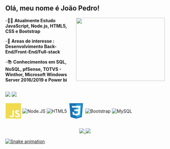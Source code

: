 ## Olá, meu nome é João Pedro!
<img align='right' src="https://cdn.discordapp.com/attachments/545475937186217994/940412897950064670/netero-heart.gif" height = 200 width="280">

-👨‍🎓 **Atualmente Estudo JavaScript, Node.js, HTML5, CSS e Bootstrap** 

-👔 **Areas de interesse : Desenvolvimento Back-End/Front-End/Full-stack**

-📚 **Conhecimentos em SQL, NoSQL, pfSense, TOTVS - Winthor, Microsoft Windows Server 2016/2019 e Power bi**

## 

<div>
  <a href = "mailto:joao_entreprise@hotmail.com"><img src="https://img.shields.io/badge/Microsoft_Outlook-0078D4?style=for-the-badge&logo=microsoft-outlook&logoColor=white"></a>
  <a href=https://www.linkedin.com/in/joao-dev-starter/" target="_blank"><img src="https://img.shields.io/badge/-LinkedIn-%230077B5?style=for-the-badge&logo=linkedin&logoColor=white" target="_blank"></a> 
</div

##

<div style="display: inline_block"><br>
  <img align="center" alt="Java Script" height="50" width="50" src="https://raw.githubusercontent.com/devicons/devicon/master/icons/javascript/javascript-plain.svg">
  <img align="center" alt="Node.JS" height="50" width="50" src="https://cdn.jsdelivr.net/gh/devicons/devicon/icons/nodejs/nodejs-plain-wordmark.svg" />
  <img align="center" alt="HTML5" height="50" width="50" src="https://cdn.jsdelivr.net/gh/devicons/devicon/icons/html5/html5-original.svg" />
  <img align="center" alt="CSS" height="50" width="50" src="https://raw.githubusercontent.com/devicons/devicon/master/icons/css3/css3-original.svg">
  <img align="center" alt="Bootstrap" height="50" width="50" src="https://cdn.jsdelivr.net/gh/devicons/devicon/icons/bootstrap/bootstrap-plain-wordmark.svg" />
	<img align="center" alt="MySQL" height="50" width="50" src="https://cdn.jsdelivr.net/gh/devicons/devicon/icons/mysql/mysql-original-wordmark.svg" />
</div>
																																		 
##
																																					 
<div align="center">
  <a href="https://github.com/larissadalimar">
  <img height="150em" src="https://github-readme-stats.vercel.app/api?username=zarkooi&show_icons=true&theme=synthwave&include_all_commits=true&count_private=true"/>
  <img height="150em" src="https://github-readme-stats.vercel.app/api/top-langs/?username=zarkooi&layout=compact&langs_count=7&theme=synthwave"/>
</div>			
																																			   
																																			   
 ![Snake animation](https://github.com/zarkooi/joaopedro/blob/output/github-contribution-grid-snake.svg)
